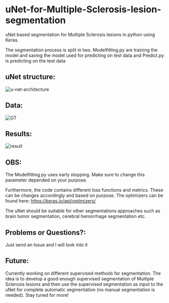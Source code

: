 # uNet-for-Multiple-Sclerosis-lesion-segmentation
uNet based segmentation for Multiple Sclerosis lesions in python using Keras. 

The segmentation process is split in two. Modelfitting.py are training the model and saving the model used for predicting on test data and Predict.py is predicting on the test data

## **uNet structure:**

![u-net-architecture](https://user-images.githubusercontent.com/56428296/135154140-62d2df12-e84d-4502-9970-5f1dfc8abe31.png)

## **Data:**

![GT](https://user-images.githubusercontent.com/56428296/135148011-aa05fe06-50b4-43e3-a9f9-cc4d612c614d.PNG)

## **Results:**

![result](https://user-images.githubusercontent.com/56428296/135148021-978b5322-0b54-430f-a61e-7e39d0c39788.PNG)

## **OBS:**

The Modelfitting.py uses early stopping. Make sure to change this parameter depended on your purpose. 

Furthermore, the code contains different loss functions and metrics. These can be changes accordingly and based on purpose. The optimizers can be found here: https://keras.io/api/optimizers/   

The uNet should be suitable for other segmentations approaches such as brain tumor segmentation, cerebral hemorrhage segmentation etc.

## **Problems or Questions?:**

Just send an Issue and I will look into it 

## **Future:**

Currently working on different supervised methods for segmentation. The idea is to develop a good enough supervised segmentation of Multiple Sclerosis lesions and then use the supervised segmentation as input to the uNet for complete automatic segmentation (no manual segmentation is needed). Stay tuned for more!


